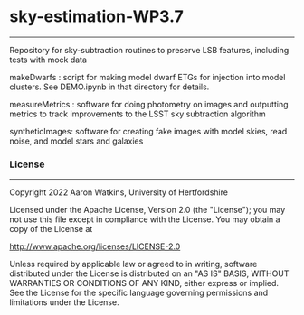 # sky-estimation-WP3.7
***
Repository for sky-subtraction routines to preserve LSB features, including tests with mock data

makeDwarfs : script for making model dwarf ETGs for injection into model clusters.  See DEMO.ipynb in that directory for details.

measureMetrics : software for doing photometry on images and outputting metrics to track improvements to the LSST sky subtraction algorithm

syntheticImages: software for creating fake images with model skies, read noise, and model stars and galaxies


### License
***
Copyright 2022 Aaron Watkins, University of Hertfordshire

Licensed under the Apache License, Version 2.0 (the "License"); you may not use this file except in compliance with the License. You may obtain a copy of the License at

<http://www.apache.org/licenses/LICENSE-2.0>

Unless required by applicable law or agreed to in writing, software distributed under the License is distributed on an "AS IS" BASIS, WITHOUT WARRANTIES OR CONDITIONS OF ANY KIND, either express or implied. See the License for the specific language governing permissions and limitations under the License.

